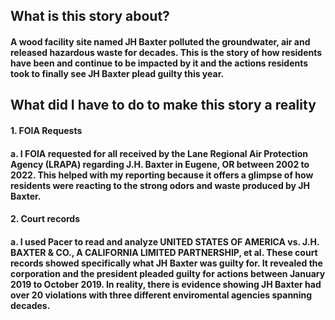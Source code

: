 ## What is this story about? 
#### A wood facility site named JH Baxter polluted the groundwater, air and released hazardous waste for decades. This is the story of how residents have been and continue to be impacted by it and the actions residents took to finally see JH Baxter plead guilty this year. 

## What did I have to do to make this story a reality 

#### 1. FOIA Requests 
####    a. I FOIA requested for all received by the  Lane Regional Air Protection Agency (LRAPA) regarding J.H. Baxter in Eugene, OR between 2002 to 2022. This helped with my reporting because it offers a glimpse of how residents were reacting to the strong odors and waste produced by JH Baxter. 

#### 2. Court records
####    a. I used Pacer to read and analyze UNITED STATES OF AMERICA vs. J.H. BAXTER & CO., A CALIFORNIA LIMITED PARTNERSHIP, et al. These court records showed specifically what JH Baxter was guilty for. It revealed the corporation and the president pleaded guilty for actions between January 2019 to October 2019. In reality, there is evidence showing JH Baxter had over 20 violations with three different enviromental agencies spanning decades. 

#### 



